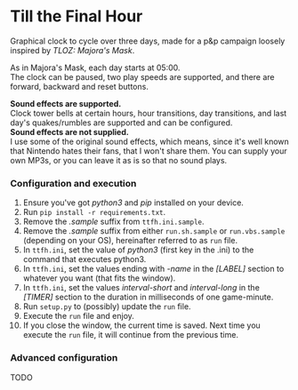 # Till the Final Hour
Graphical clock to cycle over three days, made for a p&amp;p campaign loosely inspired by *TLOZ: Majora's Mask*.

As in Majora's Mask, each day starts at 05:00.  
The clock can be paused, two play speeds are supported, and there are forward, backward and reset buttons.

**Sound effects are supported.**  
Clock tower bells at certain hours, hour transitions, day transitions, and last day's quakes/rumbles are supported and can
be configured.  
**Sound effects are not supplied.**  
I use some of the original sound effects, which means, since it's well known that Nintendo hates their fans, that I won't
share them. You can supply your own MP3s, or you can leave it as is so that no sound plays.

### Configuration and execution
1. Ensure you've got *python3* and *pip* installed on your device.
2. Run `pip install -r requirements.txt`.
3. Remove the *.sample* suffix from `ttfh.ini.sample`.
4. Remove the *.sample* suffix from either `run.sh.sample` or `run.vbs.sample` (depending on your OS), hereinafter referred to as `run` file.
5. In `ttfh.ini`, set the value of *python3* (first key in the .ini) to the command that executes python3.
6. In `ttfh.ini`, set the values ending with *-name* in the *[LABEL]* section to whatever you want (that fits the window).
7. In `ttfh.ini`, set the values *interval-short* and *interval-long* in the *[TIMER]* section to the duration in milliseconds of one game-minute.
8. Run `setup.py` to (possibly) update the `run` file.
9. Execute the `run` file and enjoy.
10. If you close the window, the current time is saved. Next time you execute the `run` file, it will continue from the previous time.

### Advanced configuration
TODO
